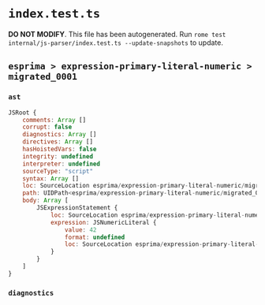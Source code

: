 # `index.test.ts`

**DO NOT MODIFY**. This file has been autogenerated. Run `rome test internal/js-parser/index.test.ts --update-snapshots` to update.

## `esprima > expression-primary-literal-numeric > migrated_0001`

### `ast`

```javascript
JSRoot {
	comments: Array []
	corrupt: false
	diagnostics: Array []
	directives: Array []
	hasHoistedVars: false
	integrity: undefined
	interpreter: undefined
	sourceType: "script"
	syntax: Array []
	loc: SourceLocation esprima/expression-primary-literal-numeric/migrated_0001/input.js 1:0-1:2
	path: UIDPath<esprima/expression-primary-literal-numeric/migrated_0001/input.js>
	body: Array [
		JSExpressionStatement {
			loc: SourceLocation esprima/expression-primary-literal-numeric/migrated_0001/input.js 1:0-1:2
			expression: JSNumericLiteral {
				value: 42
				format: undefined
				loc: SourceLocation esprima/expression-primary-literal-numeric/migrated_0001/input.js 1:0-1:2
			}
		}
	]
}
```

### `diagnostics`

```

```
